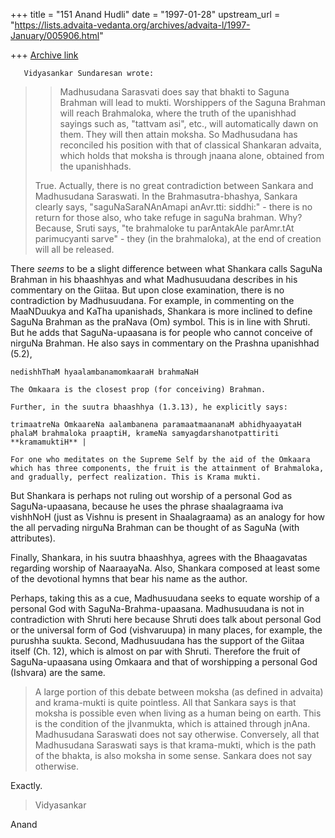 +++
title = "151 Anand Hudli"
date = "1997-01-28"
upstream_url = "https://lists.advaita-vedanta.org/archives/advaita-l/1997-January/005906.html"

+++
[Archive link](https://lists.advaita-vedanta.org/archives/advaita-l/1997-January/005906.html)

       Vidyasankar Sundaresan wrote:
>
> >    Madhusudana Sarasvati does say that bhakti to Saguna Brahman will
> >    lead to mukti. Worshippers of the Saguna Brahman will reach Brahmaloka,
> >    where the truth of the upanishhad sayings such as, "tattvam asi", etc.,
> >    will automatically dawn on them. They will then attain moksha.
> >    So Madhusudana has reconciled his position with that of classical
> >    Shankaran advaita, which holds that moksha is through jnaana alone,
> >    obtained from the upanishhads.
>
> True. Actually, there is no great contradiction between Sankara and
> Madhusudana Saraswati. In the Brahmasutra-bhashya, Sankara clearly says,
> "saguNaSaraNAnAmapi anAvr.tti: siddhi:" - there is no return for those
> also, who take refuge in saguNa brahman. Why? Because, Sruti says, "te
> brahmaloke tu parAntakAle parAmr.tAt parimucyanti sarve" - they (in the
> brahmaloka), at the end of creation will all be released.
>

 There _seems_ to be a slight difference between what Shankara calls
 SaguNa Brahman in his bhaashhyas  and what Madhusuudana describes
 in his commentary on the Giitaa. But upon close examination, there is
 no contradiction by Madhusuudana. For example, in commenting on the
 MaaNDuukya and KaTha upanishads, Shankara is more inclined to define
 SaguNa Brahman as the praNava (Om) symbol. This is  in line with Shruti.
 But he adds that SaguNa-upaasana is for people who cannot conceive of
 nirguNa Brahman. He also says in commentary on the Prashna upanishhad (5.2),

    nedishhThaM hyaalambanamomkaaraH brahmaNaH

    The Omkaara is the closest prop (for conceiving) Brahman.

    Further, in the suutra bhaashhya (1.3.13), he explicitly says:

    trimaatreNa OmkaareNa aalambanena paramaatmaananaM abhidhyaayataH
    phalaM brahmaloka praaptiH, krameNa samyagdarshanotpattiriti
    **kramamuktiH** |

    For one who meditates on the Supreme Self by the aid of the Omkaara
    which has three components, the fruit is the attainment of Brahmaloka,
    and gradually, perfect realization. This is Krama mukti.

 But Shankara is perhaps not ruling out worship of a personal God as
 SaguNa-upaasana, because he uses the phrase shaalagraama iva vishhNoH
 (just as Vishnu is present in Shaalagraama) as an analogy for how the
 all pervading nirguNa Brahman can be thought of as SaguNa (with attributes).

 Finally, Shankara, in his suutra bhaashhya, agrees with the Bhaagavatas
 regarding worship of NaaraayaNa. Also, Shankara composed at least some
 of the devotional hymns that bear his name as the author.

 Perhaps, taking this as a cue, Madhusuudana seeks to equate worship of
 a personal God with SaguNa-Brahma-upaasana. Madhusuudana is not in
 contradiction with Shruti here because Shruti does talk about personal
 God or the universal form of God (vishvaruupa) in many places, for
 example, the purushha suukta. Second, Madhusuudana has the support of
  the Giitaa itself (Ch. 12), which is almost on par with Shruti.
 Therefore the fruit of SaguNa-upaasana using Omkaara and that of
 worshipping a personal God (Ishvara) are the same.


> A large portion of this debate between moksha (as defined in advaita) and
> krama-mukti is quite pointless. All that Sankara says is that moksha is
> possible even when living as a human being on earth. This is the condition
> of the jIvanmukta, which is attained through jnAna. Madhusudana Saraswati
> does not say otherwise. Conversely, all that Madhusudana Saraswati says is
> that krama-mukti, which is the path of the bhakta, is also moksha in some
> sense. Sankara does not say otherwise.
>

  Exactly.

> Vidyasankar
>
>

 Anand

